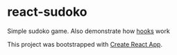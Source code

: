 # react-sudoko

Simple sudoko game. Also demonstrate how [hooks](https://reactjs.org/docs/hooks-intro.html) work

This project was bootstrapped with [Create React App](https://github.com/facebook/create-react-app).
